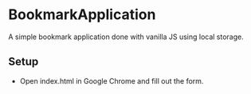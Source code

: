 # BookmarkApplication
A simple bookmark application done with vanilla JS using local storage.

## Setup 
* Open index.html in Google Chrome and fill out the form.
